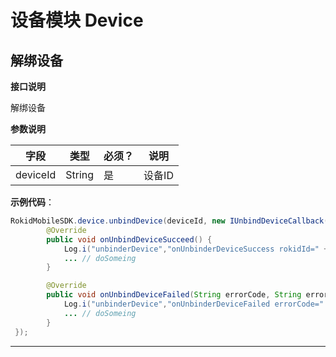 # 设备模块 Device

## 解绑设备

**接口说明** 

 解绑设备

**参数说明**
 
| 字段    | 类型   | 必须？| 说明 |
| ------ | ----- | ----- | ----- |
| deviceId | String | 是 | 设备ID |

**示例代码**：
 
```java
RokidMobileSDK.device.unbindDevice(deviceId, new IUnbindDeviceCallback() {
        @Override
        public void onUnbindDeviceSucceed() {
            Log.i("unbinderDevice","onUnbinderDeviceSuccess rokidId=" + rokiId);
            ... // doSomeing    
        }

        @Override
        public void onUnbindDeviceFailed(String errorCode, String errorMsg) {
            Log.i("unbinderDevice","onUnbinderDeviceFailed errorCode=" + errorCode + " errorMsg=" + errorMsg + " rokidId=" + rokiId);
            ... // doSomeing  
        }
 });
```
 
---


